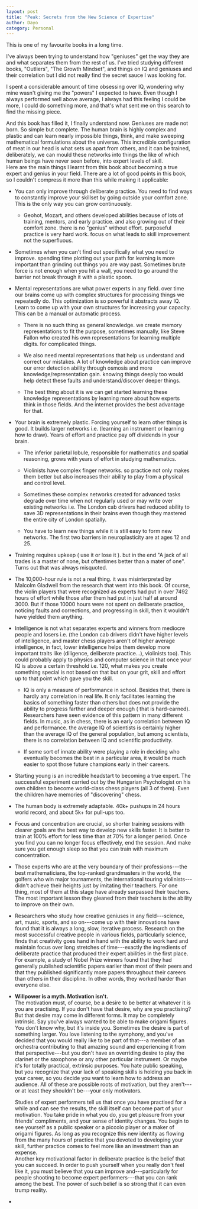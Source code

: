 ```yaml
---
layout: post
title: "Peak: Secrets from the New Science of Expertise"
author: Dayo
category: Personal
---
```



This is one of my favourite books in a long time.

I've always been trying to understand how "geniuses" get the way they are and what separates them from the rest of us. I've tried studying different books, "Outliers", "The Growth Mindset", and things on IQ and geniuses and their correlation but I did not really find the secret sauce I was looking for.

I spent a considerable amount of time obsessing over IQ, wondering why mine wasn't giving me the "powers" I expected to have. Even though I always performed well above average, I always had this feeling I could be more, I could do something more, and that's what sent me on this search to find the missing piece.

And this book has filled it, I finally understand now. Geniuses are made not born. So simple but complete. The human brain is highly complex and plastic and can learn nearly impossible things, think, and make sweeping mathematical formulations about the universe. This incredible configuration of meat in our head is what sets us apart from others, and it can be trained, deliberately, we can mould these networks into things the like of which human beings have never seen before, into expert levels of skill.\
Here are the main things I learnt from this book about becoming a true expert and genius in your field. There are a lot of good points in this book, so I couldn't compress it more than this while making it applicable:

-   You can only improve through deliberate practice. You need to find ways to constantly improve your skillset by going outside your comfort zone. This is the only way you can grow continuously.

    -   Geohot, Mozart, and others developed abilities because of lots of training, mentors, and early practice. and also growing out of their comfort zone. there is no "genius" without effort. purposeful practice is very hard work. focus on what leads to skill improvement not the superfluous.

-   Sometimes when you can't find out specifically what you need to improve. spending time plotting out your path for learning is more important than grinding out things you are way past. Sometimes brute force is not enough when you hit a wall, you need to go around the barrier not break through it with a plastic spoon.

-   Mental representations are what power experts in any field. over time our brains come up with complex structures for processing things we repeatedly do. This optimization is so powerful it abstracts away IQ. Learn to come up with your own structures for increasing your capacity. This can be a manual or automatic process.

    -   There is no such thing as general knowledge. we create memory representations to fit the purpose, sometimes manually, like Steve Fallon who created his own representations for learning multiple digits. for complicated things.

    -   We also need mental representations that help us understand and correct our mistakes. A lot of knowledge about practice can improve our error detection ability through osmosis and more knowledge/representation gain. knowing things deeply too would help detect these faults and understand/discover deeper things.

    -   The best thing about it is we can get started learning these knowledge representations by learning more about how experts think in those fields. And the internet provides the best advantage for that.

-   Your brain is extremely plastic. Forcing yourself to learn other things is good. It builds larger networks i.e. (learning an instrument or learning how to draw). Years of effort and practice pay off dividends in your brain.

    -   The inferior parietal lobule, responsible for mathematics and spatial reasoning, grows with years of effort in studying mathematics.

    -   Violinists have complex finger networks. so practice not only makes them better but also increases their ability to play from a physical and control level.

    -   Sometimes these complex networks created for advanced tasks degrade over time when not regularly used or may write over existing networks i.e. The London cab drivers had reduced ability to save 3D representations in their brains even though they mastered the entire city of London spatially.

    -   You have to learn new things while it is still easy to form new networks. The first two barriers in neuroplasticity are at ages 12 and 25.

-   Training requires upkeep ( use it or lose it ). but in the end "A jack of all trades is a master of none, but oftentimes better than a mater of one". Turns out that was always misquoted.

-   The 10,000-hour rule is not a real thing. it was misinterpreted by Malcolm Gladwell from the research that went into this book. Of course, the violin players that were recognized as experts had put in over 7492 hours of effort while those after them had put in just half at around 3000. But if those 10000 hours were not spent on deliberate practice, noticing faults and corrections, and progressing in skill, then it wouldn't have yielded them anything.

-   Intelligence is not what separates experts and winners from mediocre people and losers i.e. (the London cab drivers didn't have higher levels of intelligence, and master chess players aren't of higher average intelligence, in fact, lower intelligence helps them develop more important traits like (diligence, deliberate practice...), violinists too). This could probably apply to physics and computer science in that once your IQ is above a certain threshold i.e. 120, what makes you create something special is not based on that but on your grit, skill and effort up to that point which gave you the skill.

    -   IQ is only a measure of performance in school. Besides that, there is hardly any correlation in real life. It only facilitates learning the basics of something faster than others but does not provide the ability to progress farther and deeper enough ( that is hard-earned). Researchers have seen evidence of this pattern in many different fields. In music, as in chess, there is an early correlation between IQ and performance. the average IQ of scientists is certainly higher than the average IQ of the general population, but among scientists, there is no correlation between IQ and scientific productivity.

    -   If some sort of innate ability were playing a role in deciding who eventually becomes the best in a particular area, it would be much easier to spot those future champions early in their careers.

-   Starting young is an incredible headstart to becoming a true expert. The successful experiment carried out by the Hungarian Psychologist on his own children to become world-class chess players (all 3 of them). Even the children have memories of "discovering" chess.

-   The human body is extremely adaptable. 40k+ pushups in 24 hours world record, and about 5k+ for pull-ups too.

-   Focus and concentration are crucial, so shorter training sessions with clearer goals are the best way to develop new skills faster. It is better to train at 100% effort for less time than at 70% for a longer period. Once you find you can no longer focus effectively, end the session. And make sure you get enough sleep so that you can train with maximum concentration.

-   Those experts who are at the very boundary of their professions---the best mathematicians, the top-ranked grandmasters in the world, the golfers who win major tournaments, the international touring violinists---didn't achieve their heights just by imitating their teachers. For one thing, most of them at this stage have already surpassed their teachers. The most important lesson they gleaned from their teachers is the ability to improve on their own.

-   Researchers who study how creative geniuses in any field---science, art, music, sports, and so on---come up with their innovations have found that it is always a long, slow, iterative process. Research on the most successful creative people in various fields, particularly science, finds that creativity goes hand in hand with the ability to work hard and maintain focus over long stretches of time---exactly the ingredients of deliberate practice that produced their expert abilities in the first place. For example, a study of Nobel Prize winners found that they had generally published scientific papers earlier than most of their peers and that they published significantly more papers throughout their careers than others in their discipline. In other words, they worked harder than everyone else.

-   **Willpower is a myth. Motivation isn't.**\
    The motivation must, of course, be a desire to be better at whatever it is you are practising. If you don't have that desire, why are you practising? But that desire may come in different forms. It may be completely intrinsic. Say you've always wanted to be able to make origami figures. You don't know why, but it's inside you. Sometimes the desire is part of something larger. You love listening to the symphony, and you've decided that you would really like to be part of that---a member of an orchestra contributing to that amazing sound and experiencing it from that perspective---but you don't have an overriding desire to play the clarinet or the saxophone or any other particular instrument. Or maybe it's for totally practical, extrinsic purposes. You hate public speaking, but you recognize that your lack of speaking skills is holding you back in your career, so you decide you want to learn how to address an audience. All of these are possible roots of motivation, but they aren't---or at least they shouldn't be---your only motivators.

    Studies of expert performers tell us that once you have practised for a while and can see the results, the skill itself can become part of your motivation. You take pride in what you do, you get pleasure from your friends' compliments, and your sense of identity changes. You begin to see yourself as a public speaker or a piccolo player or a maker of origami figures. As long as you recognize this new identity as flowing from the many hours of practice that you devoted to developing your skill, further practice comes to feel more like an investment than an expense.\
    Another key motivational factor in deliberate practice is the belief that you can succeed. In order to push yourself when you really don't feel like it, you must believe that you can improve and---particularly for people shooting to become expert performers---that you can rank among the best. The power of such belief is so strong that it can even trump reality.

-